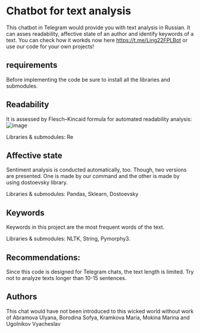 # Chatbot for text analysis

This chatbot in Telegram would provide you with text analysis in Russian. It can asses readability, affective state of an author and identify keywords of a text.
You can check how it workds now here https://t.me/Ling22FPLBot or use our code for your own projects!

## requirements
Before implementing the code be sure to install all the libraries and submodules.

## Readability
It is assessed by Flesch–Kincaid formula for automated readability analysis:
![image](https://github.com/user-attachments/assets/1cc596f1-3740-4fc3-8a3a-6bdcbf8f2918)

Libraries & submodules: Re

## Affective state
Sentiment analysis is conducted automatically, too. Though, two versions are presented. One is made by our command and the other is made by using dostoevsky library.

Libraries & submodules: Pandas, Sklearn, Dostoevsky

## Keywords
Keywords in this project are the most frequent words of the text. 

Libraries & submodules: NLTK, String, Pymorphy3.

## Recommendations:
Since this code is designed for Telegram chats, the text length is limited. Try not to analyze texts longer than 10-15 sentences.

## Authors 
This chat would have not been introduced to this wicked world without work of Abramova Ulyana, Borodina Sofya, Kramkova Maria, Mokina Marina and Ugolnikov Vyacheslav
